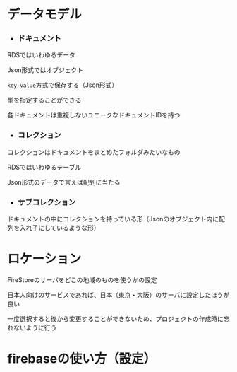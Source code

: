 # データモデル

- ### ドキュメント

RDSではいわゆるデータ

Json形式ではオブジェクト

`key-value`方式で保存する（Json形式）

型を指定することができる

各ドキュメントは重複しないユニークなドキュメントIDを持つ

- ### コレクション

コレクションはドキュメントをまとめたフォルダみたいなもの

RDSではいわゆるテーブル

Json形式のデータで言えば配列に当たる

- ### サブコレクション

ドキュメントの中にコレクションを持っている形（Jsonのオブジェクト内に配列を入れ子にしているような形）

# ロケーション

FireStoreのサーバをどこの地域のものを使うかの設定

日本人向けのサービスであれば、日本（東京・大阪）のサーバに設定したほうが良い

一度選択すると後から変更することができないため、プロジェクトの作成時に忘れないように行う

# firebaseの使い方（設定）


